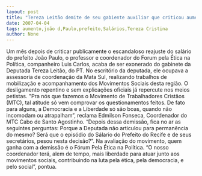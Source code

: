```yaml
---
layout: post
title: "Tereza Leitão demite de seu gabiente auxiliar que criticou aumento de salário do prefeito João Paulo"
date: 2007-04-04
tags: aumento,joão d,Paulo,prefeito,Salários,Tereza Cristina
author: None
---
```

Um mês depois de criticar publicamente o escandaloso reajuste do salário do prefeito João Paulo, o professor e coordenador do Forum pela Ética na Política, companheiro Luis Carlos, acaba de ser exonerado do gabinete da Deputada Tereza Leitão, do PT.
No escritório da deputada, ele ocupava a assessoria de coordenação da Mata Sul, realizando trabalhos de mobilização e acompanhamento dos Movimentos Sociais desta região.
O desligamento repentino e sem explicações oficiais já repercute nos meios petistas.
\"Pra nós que fazemos o Movimento de Trabalhadores Cristãos (MTC), tal atitude só vem comprovar os questionamentos feitos. De fato para alguns, a Democracia e a Liberdade só são boas, quando não incomodam ou atrapalham”, reclama Edmilson Fonseca, Coordenador do MTC Cabo de Santo Agostinho. 
“Depois dessa demissão, fica no ar as seguintes perguntas: Porque a Deputada não articulou para permanência do mesmo? Será que o episódio do Sálario do Prefeito do Recife e de seus secretários, pesou nesta decisão?”.
Na avaliação do movimento, quem ganha com a demissão é o Fórum Pela Ética na Política. “O nosso coordenador terá, alem de tempo, mais liberdade para atuar junto aos movimentos sociais, contribuindo na luta pela ética, pela democracia, e pelo social”, pontua. 